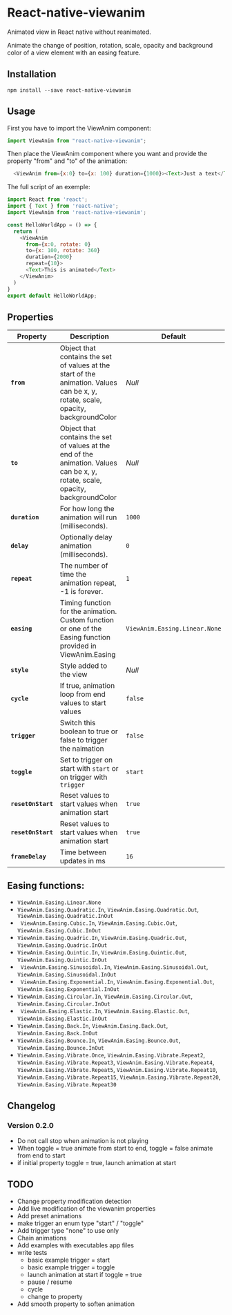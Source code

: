 # React-native-viewanim

Animated view in React native without reanimated.

Animate the change of position, rotation, scale, opacity
and background color of a view element with an easing feature.

## Installation

```
npm install --save react-native-viewanim
```

## Usage

First you have to import the ViewAnim component:

```js
import ViewAnim from "react-native-viewanim";
```

Then place the ViewAnim component where you want and provide the property "from" and "to" of the animation:

```js
  <ViewAnim from={x:0} to={x: 100} duration={1000}><Text>Just a text</Text></ViewAnim>
```

The full script of an exemple:

```js
import React from 'react';
import { Text } from 'react-native';
import ViewAnim from 'react-native-viewanim';

const HelloWorldApp = () => {
  return (
    <ViewAnim
      from={x:0, rotate: 0}
      to={x: 100, rotate: 360}
      duration={2000}
      repeat={10}>
      <Text>This is animated</Text>
    </ViewAnim>
  )
}
export default HelloWorldApp;
```

## Properties

| Property           | Description                                                                                                                       | Default                       |
| ------------------ | --------------------------------------------------------------------------------------------------------------------------------- | ----------------------------- |
| **`from`**         | Object that contains the set of values at the start of the animation. Values can be x, y, rotate, scale, opacity, backgroundColor | _Null_                        |
| **`to`**           | Object that contains the set of values at the end of the animation. Values can be x, y, rotate, scale, opacity, backgroundColor   | _Null_                        |
| **`duration`**     | For how long the animation will run (milliseconds).                                                                               | `1000`                        |
| **`delay`**        | Optionally delay animation (milliseconds).                                                                                        | `0`                           |
| **`repeat`**       | The number of time the animation repeat, -1 is forever.                                                                           | `1`                           |
| **`easing`**       | Timing function for the animation. Custom function or one of the Easing function provided in ViewAnim.Easing                      | `ViewAnim.Easing.Linear.None` |
| **`style`**        | Style added to the view                                                                                                           | _Null_                        |
| **`cycle`**        | If true, animation loop from end values to start values                                                                           | `false`                       |
| **`trigger`**      | Switch this boolean to true or false to trigger the naimation                                                                     | `false`                       |
| **`toggle`**       | Set to trigger on start with `start` or on trigger with `trigger`                                                                 | `start`                       |
| **`resetOnStart`** | Reset values to start values when animation start                                                                                 | `true`                        |
| **`resetOnStart`** | Reset values to start values when animation start                                                                                 | `true`                        |
| **`frameDelay`**   | Time between updates in ms                                                                                                        | `16`                          |

## Easing functions:

- `ViewAnim.Easing.Linear.None`
- `ViewAnim.Easing.Quadratic.In`, `ViewAnim.Easing.Quadratic.Out`, ` ViewAnim.Easing.Quadratic.InOut`
- ` ViewAnim.Easing.Cubic.In`, `ViewAnim.Easing.Cubic.Out`, `ViewAnim.Easing.Cubic.InOut`
- `ViewAnim.Easing.Quadric.In`, `ViewAnim.Easing.Quadric.Out`, `ViewAnim.Easing.Quadric.InOut`
- `ViewAnim.Easing.Quintic.In`, `ViewAnim.Easing.Quintic.Out`, `ViewAnim.Easing.Quintic.InOut`
- ` ViewAnim.Easing.Sinusoidal.In`, `ViewAnim.Easing.Sinusoidal.Out`, `ViewAnim.Easing.Sinusoidal.InOut`
- ` ViewAnim.Easing.Exponential.In`, `ViewAnim.Easing.Exponential.Out`, `ViewAnim.Easing.Exponential.InOut`
- `ViewAnim.Easing.Circular.In`, `ViewAnim.Easing.Circular.Out`, `ViewAnim.Easing.Circular.InOut`
- ` ViewAnim.Easing.Elastic.In`, `ViewAnim.Easing.Elastic.Out`, `ViewAnim.Easing.Elastic.InOut`
- `ViewAnim.Easing.Back.In`, `ViewAnim.Easing.Back.Out`, `ViewAnim.Easing.Back.InOut`
- `ViewAnim.Easing.Bounce.In`, `ViewAnim.Easing.Bounce.Out`, `ViewAnim.Easing.Bounce.InOut`
- `ViewAnim.Easing.Vibrate.Once`, `ViewAnim.Easing.Vibrate.Repeat2`, `ViewAnim.Easing.Vibrate.Repeat3`, `ViewAnim.Easing.Vibrate.Repeat4`, `ViewAnim.Easing.Vibrate.Repeat5`, `ViewAnim.Easing.Vibrate.Repeat10`, `ViewAnim.Easing.Vibrate.Repeat15`, `ViewAnim.Easing.Vibrate.Repeat20`, `ViewAnim.Easing.Vibrate.Repeat30`


## Changelog

### Version 0.2.0

- Do not call stop when animation is not playing
- When toggle = true animate from start to end, toggle = false animate from end to start
- if initial property toggle = true, launch animation at start

## TODO

- Change property modification detection
- Add live modification of the viewanim properties
- Add preset animations
- make trigger an enum type "start" / "toggle" 
- Add trigger type "none" to use only
- Chain animations
- Add examples with executables app files
- write tests
  - basic example trigger = start
  - basic example trigger = toggle
  - launch animation at start if toggle = true
  - pause / resume
  - cycle
  - change to property
- Add smooth property to soften animation
 
